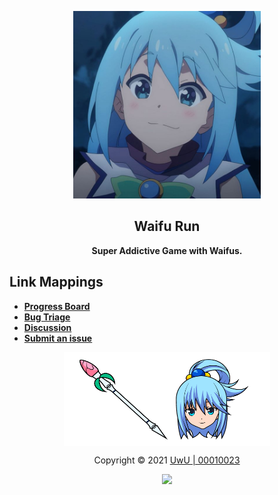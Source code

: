 <p align="center"><img height="300" width="300" src="./assets/logo.jpg"/></p>

<h2 align="center"><b>Waifu Run</b></h2>

<p align="center"><b>Super Addictive Game with Waifus.</b></p>

## Link Mappings

* [**Progress Board**](https://github.com/00010023/waifu.run/projects/1)
* [**Bug Triage**](https://github.com/00010023/waifu.run/projects/2)
* [**Discussion**](https://github.com/00010023/waifu.run/discussions)
* [**Submit an issue**](https://github.com/00010023/waifu.run/issues/new/choose)

<p align="center"><img align="center" height="150" width="330" src="./assets/logo.png"></p>


<p align="center">Copyright &copy; 2021 <a href="https://uwussi.moe" target="_blank">UwU | 00010023</a></p>

<p align="center"><a href="https://github.com/00010023/waifu.run/blob/main/LICENSE"><img src="https://img.shields.io/static/v1.svg?style=flat-square&label=License&message=CC0-1.0&logoColor=eceff4&logo=github&colorA=3698FF&colorB=ffffff"/></a></p>
